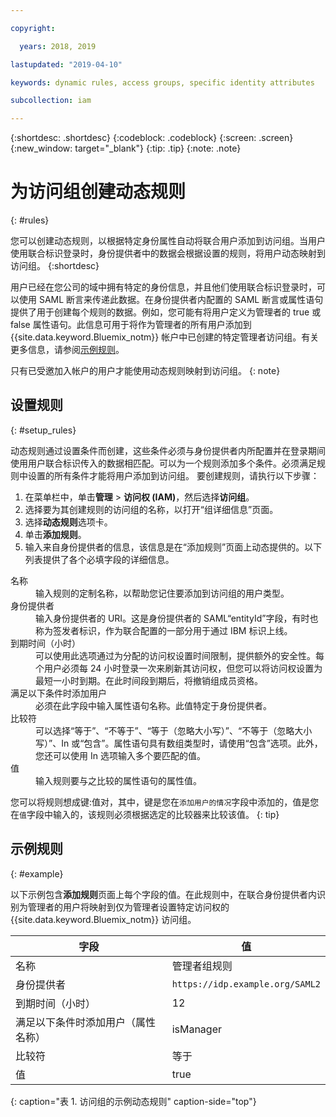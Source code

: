 ```yaml
---

copyright:

  years: 2018, 2019

lastupdated: "2019-04-10"

keywords: dynamic rules, access groups, specific identity attributes

subcollection: iam

---
```


{:shortdesc: .shortdesc}
{:codeblock: .codeblock}
{:screen: .screen}
{:new_window: target="_blank"}
{:tip: .tip}
{:note: .note}

# 为访问组创建动态规则
{: #rules}

您可以创建动态规则，以根据特定身份属性自动将联合用户添加到访问组。当用户使用联合标识登录时，身份提供者中的数据会根据设置的规则，将用户动态映射到访问组。
{:shortdesc}

用户已经在您公司的域中拥有特定的身份信息，并且他们使用联合标识登录时，可以使用 SAML 断言来传递此数据。在身份提供者内配置的 SAML 断言或属性语句提供了用于创建每个规则的数据。例如，您可能有将用户定义为管理者的 true 或 false 属性语句。此信息可用于将作为管理者的所有用户添加到 {{site.data.keyword.Bluemix_notm}} 帐户中已创建的特定管理者访问组。有关更多信息，请参阅[示例规则](/docs/iam?topic=iam-rules#example)。

只有已受邀加入帐户的用户才能使用动态规则映射到访问组。
{: note}

## 设置规则
{: #setup_rules}

动态规则通过设置条件而创建，这些条件必须与身份提供者内所配置并在登录期间使用用户联合标识传入的数据相匹配。可以为一个规则添加多个条件。必须满足规则中设置的所有条件才能将用户添加到访问组。
要创建规则，请执行以下步骤：

1. 在菜单栏中，单击**管理** &gt; **访问权 (IAM)**，然后选择**访问组**。
2. 选择要为其创建规则的访问组的名称，以打开“组详细信息”页面。
3. 选择**动态规则**选项卡。
4. 单击**添加规则**。
5. 输入来自身份提供者的信息，该信息是在“添加规则”页面上动态提供的。以下列表提供了各个必填字段的详细信息。

<dl>
<dt>名称</dt>
<dd>输入规则的定制名称，以帮助您记住要添加到访问组的用户类型。</dd>
<dt>身份提供者</dt>
<dd>输入身份提供者的 URI。这是身份提供者的 SAML“entityId”字段，有时也称为签发者标识，作为联合配置的一部分用于通过 IBM 标识上线。</dd>
<dt>到期时间（小时）</dt>
<dd>可以使用此选项通过为分配的访问权设置时间限制，提供额外的安全性。每个用户必须每 24 小时登录一次来刷新其访问权，但您可以将访问权设置为最短一小时到期。在此时间段到期后，将撤销组成员资格。</dd>
<dt>满足以下条件时添加用户</dt>
<dd>必须在此字段中输入属性语句名称。此值特定于身份提供者。</dd>
<dt>比较符</dt>
<dd>可以选择“等于”、“不等于”、“等于（忽略大小写）”、“不等于（忽略大小写）”、In 或“包含”。属性语句具有数组类型时，请使用“包含”选项。此外，您还可以使用 In 选项输入多个要匹配的值。</dd>
<dt>值</dt>
<dd>输入规则要与之比较的属性语句的属性值。</dd>
</dl>

您可以将规则想成键:值对，其中，键是您在`添加用户的情况`字段中添加的，值是您在`值`字段中输入的，该规则必须根据选定的比较器来比较该值。
{: tip}

## 示例规则
{: #example}

以下示例包含**添加规则**页面上每个字段的值。在此规则中，在联合身份提供者内识别为管理者的用户将映射到仅为管理者设置特定访问权的 {{site.data.keyword.Bluemix_notm}} 访问组。

|字段|值|
|----------|---------|
|名称|管理者组规则|
|身份提供者|`https://idp.example.org/SAML2`|
|到期时间（小时）|12|
|满足以下条件时添加用户（属性名称）|isManager|
|比较符|等于|
|值|true|
{: caption="表 1. 访问组的示例动态规则" caption-side="top"}
